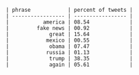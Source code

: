     | phrase            | percent of tweets |
    | ----------------- | ----------------- |
    |           america | 08.54             |
    |         fake news | 00.92             |
    |             great | 15.64             |
    |            mexico | 00.55             |
    |             obama | 07.47             |
    |            russia | 01.13             |
    |             trump | 38.35             |
    |             again | 05.61             |